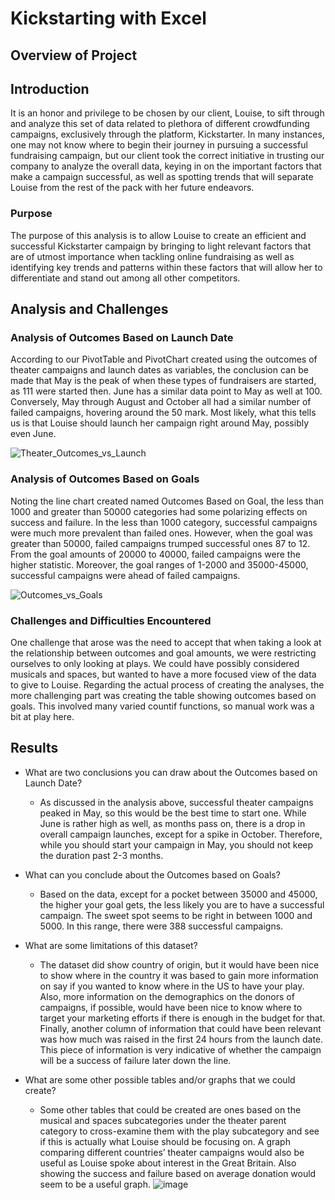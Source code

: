 # Kickstarting with Excel

## Overview of Project

## Introduction

It is an honor and privilege to be chosen by our client, Louise, to sift through and analyze this set of data related to plethora of different crowdfunding campaigns, exclusively through the platform, Kickstarter. In many instances, one may not know where to begin their journey in pursuing a successful fundraising campaign, but our client took the correct initiative in trusting our company to analyze the overall data, keying in on the important factors that make a campaign successful, as well as spotting trends that will separate Louise from the rest of the pack with her future endeavors.

### Purpose

The purpose of this analysis is to allow Louise to create an efficient and successful Kickstarter campaign by bringing to light relevant factors that are of utmost importance when tackling online fundraising as well as identifying key trends and patterns within these factors that will allow her to differentiate and stand out among all other competitors.

## Analysis and Challenges

### Analysis of Outcomes Based on Launch Date

According to our PivotTable and PivotChart created using the outcomes of theater campaigns and launch dates as variables, the conclusion can be made that May is the peak of when these types of fundraisers are started, as 111 were started then. June has a similar data point to May as well at 100. Conversely, May through August and October all had a similar number of failed campaigns, hovering around the 50 mark. Most likely, what this tells us is that Louise should launch her campaign right around May, possibly even June.

![Theater_Outcomes_vs_Launch](https://user-images.githubusercontent.com/85330159/122649143-b9514300-d0e9-11eb-9f4d-a87c4fa7863f.png)

### Analysis of Outcomes Based on Goals

Noting the line chart created named Outcomes Based on Goal, the less than 1000 and greater than 50000 categories had some polarizing effects on success and failure. In the less than 1000 category, successful campaigns were much more prevalent than failed ones. However, when the goal was greater than 50000, failed campaigns trumped successful ones 87 to 12. From the goal amounts of 20000 to 40000, failed campaigns were the higher statistic. Moreover, the goal ranges of 1-2000 and 35000-45000, successful campaigns were ahead of failed campaigns.

![Outcomes_vs_Goals](https://user-images.githubusercontent.com/85330159/122649153-cc641300-d0e9-11eb-8ee7-0fe1dbe87a03.png)

### Challenges and Difficulties Encountered

One challenge that arose was the need to accept that when taking a look at the relationship between outcomes and goal amounts, we were restricting ourselves to only looking at plays. We could have possibly considered musicals and spaces, but wanted to have a more focused view of the data to give to Louise. Regarding the actual process of creating the analyses, the more challenging part was creating the table showing outcomes based on goals. This involved many varied countif functions, so manual work was a bit at play here.

## Results

- What are two conclusions you can draw about the Outcomes based on Launch Date?

  - As discussed in the analysis above, successful theater campaigns peaked in May, so this would be the best time to start one. While June is rather high as well, as months pass on, there is a drop in overall campaign launches, except for a spike in October. Therefore, while you should start your campaign in May, you should not keep the duration past 2-3 months. 

- What can you conclude about the Outcomes based on Goals?

  - Based on the data, except for a pocket between 35000 and 45000, the higher your goal gets, the less likely you are to have a successful campaign. The sweet spot seems to be right in between 1000 and 5000. In this range, there were 388 successful campaigns.

- What are some limitations of this dataset?

  - The dataset did show country of origin, but it would have been nice to show where in the country it was based to gain more information on say if you wanted to know where in the US to have your play. Also, more information on the demographics on the donors of campaigns, if possible, would have been nice to know where to target your marketing efforts if there is enough in the budget for that. Finally, another column of information that could have been relevant was how much was raised in the first 24 hours from the launch date. This piece of information is very indicative of whether the campaign will be a success of failure later down the line. 

- What are some other possible tables and/or graphs that we could create?

  - Some other tables that could be created are ones based on the musical and spaces subcategories under the theater parent category to cross-examine them with the play subcategory and see if this is actually what Louise should be focusing on. A graph comparing different countries’ theater campaigns would also be useful as Louise spoke about interest in the Great Britain. Also showing the success and failure based on average donation would seem to be a useful graph. 
![image](https://user-images.githubusercontent.com/85330159/122649046-37611a00-d0e9-11eb-86d6-bbdba2c3ce3d.png)


